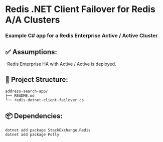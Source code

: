 # Redis .NET Client Failover for Redis A/A Clusters

### Example C# app for a Redis Enterprise Active / Active Cluster

## ✅ Assumptions:
-Redis Enterprise HA with Active / Active is deployed.

## 📁 Project Structure:
```
address-search-app/
├── README.md
└── redis-dotnet-client-failover.cs
```

## 📦 Dependencies:
```
dotnet add package StackExchange.Redis
dotnet add package Polly
```
